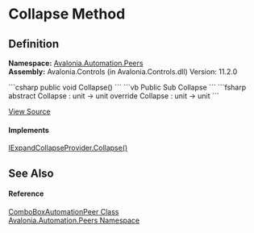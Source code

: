 # Collapse Method




## Definition
**Namespace:** <a href="N_Avalonia_Automation_Peers">Avalonia.Automation.Peers</a>  
**Assembly:** Avalonia.Controls (in Avalonia.Controls.dll) Version: 11.2.0

<Tabs groupId="api-code-preview">
<TabItem value="csharp" label="C#">
```csharp
public void Collapse()
```
</TabItem>
<TabItem value="vb" label="VB">
```vb
Public Sub Collapse
```
</TabItem>
<TabItem value="fsharp" label="F#">
```fsharp
abstract Collapse : unit -> unit 
override Collapse : unit -> unit 
```
</TabItem>
</Tabs>



<a href="https://github.com/AvaloniaUI/Avalonia/tree/master/src/Avalonia.Controls/Automation/Peers/ComboBoxAutomationPeer.cs#L23" title="View the source code">View Source</a>



#### Implements
<a href="M_Avalonia_Automation_Provider_IExpandCollapseProvider_Collapse">IExpandCollapseProvider.Collapse()</a>  


## See Also


#### Reference
<a href="T_Avalonia_Automation_Peers_ComboBoxAutomationPeer">ComboBoxAutomationPeer Class</a>  
<a href="N_Avalonia_Automation_Peers">Avalonia.Automation.Peers Namespace</a>  
